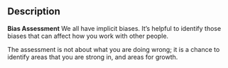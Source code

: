 
## Description
**Bias Assessment**
We all have implicit biases. It’s helpful to identify those biases that can affect how you work with other people.

The assessment is not about what you are doing wrong; it is a chance to identify areas that you are strong in, and areas for growth.


